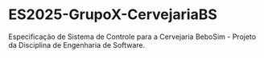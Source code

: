 # ES2025-GrupoX-CervejariaBS
Especificação de Sistema de Controle para a Cervejaria BeboSim - Projeto da Disciplina de Engenharia de Software.
